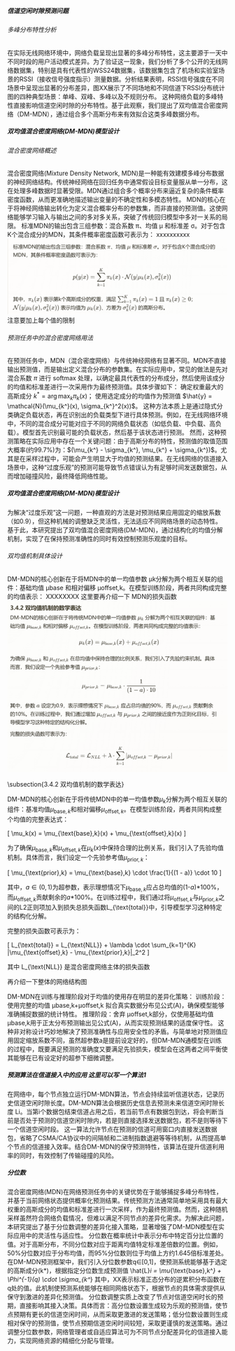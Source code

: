 ##### 信道空闲时隙预测问题
###### 多峰分布特性分析
在实际无线网络环境中，网络负载呈现出显著的多峰分布特性，这主要源于一天中不同时段的用户活动模式差异。为了验证这一现象，我们分析了多个公开的无线网络数据集，特别是具有代表性的WSS24数据集，该数据集包含了机场和实验室场景的RSSI（接收信号强度指示）测量数据。分析结果表明，RSSI信号强度在不同场景中呈现出显著的分布差异，图XX展示了不同场地和不同信道下RSSI分布统计图的四种典型场景：单峰、双峰、多峰以及不规则分布。
这种网络负载的多峰特性直接影响信道空闲时隙的分布特性。基于此观察，我们提出了双均值混合密度网络（DM-MDN），通过组合多个高斯分布来有效拟合这类多峰数据分布。

##### 双均值混合密度网络(DM-MDN)模型设计
###### 混合密度网络概述
混合密度网络(Mixture Density Network, MDN)是一种能有效建模多峰分布数据的神经网络结构。传统神经网络在回归任务中通常假设目标变量服从单一分布，这在处理多峰数据时显著受限。MDN通过组合多个概率分布来逼近复杂的条件概率密度函数，从而更准确地描述输出变量的不确定性和多模态特性。
MDN的核心在于将神经网络输出转化为定义混合概率分布的参数集，而非直接的预测值。这使网络能够学习输入与输出之间的多对多关系，突破了传统回归模型中多对一关系的局限。
标准MDN的输出包含三组参数：混合系数 π、均值 μ 和标准差 σ。对于包含K个混合成分的MDN，其条件概率密度函数可表示为：
xxxxxxxxxx
![alt text](image.png)
注意要加上每个值的限制
###### 预测任务中的混合密度网络用法
在预测任务中，MDN（混合密度网络）与传统神经网络有显著不同。MDN不直接输出预测值，而是输出定义混合分布的参数集。在实际应用中，常见的做法是先对混合系数 $\pi$ 进行 softmax 处理，以确定最具代表性的分布成分，然后使用该成分的均值和标准差进行一次采用作为最终预测值。具体步骤如下：
确定权重最大的高斯成分 $k^* = \arg\max_k \pi_k(x)$；
使用选定成分的均值作为预测值 $\hat{y} = \mathcal{N}(\mu_{k^}(x), \sigma_{k^}^2(x))$。
这种方法本质上是通过隐式分类确定负载状态，再在识别出的负载类型下进行具体预测。例如，在无线网络环境中，不同的混合成分可能对应于不同的网络负载状态（如低负载、中负载、高负载）。模型首先识别最可能的负载状态，然后基于该状态进行预测。
然而，这种预测策略在实际应用中存在一个关键问题：由于高斯分布的特性，预测值的取值范围大概率(约99.7%)为：$(\mu_{k^} - \sigma_{k^}, \mu_{k^} + \sigma_{k^})$。尤其是在采样过程中，可能会产生明显大于均值的预测结果。在无线网络的信道接入场景中，这种“过度乐观”的预测可能导致节点错误认为有足够时间发送数据包，从而增加碰撞风险，最终降低网络性能。
##### 双均值混合密度网络(DM-MDN)模型设计
为解决“过度乐观”这一问题，一种直观的方法是对预测结果应用固定的缩放系数（如0.9），但这种机械的调整缺乏灵活性，无法适应不同网络场景的动态特性。基于此，本研究提出了双均值混合密度网络(DM-MDN)，通过结构化的均值分解机制，实现了在保持预测准确性的同时有效控制预测乐观度的目标。
###### 双均值机制具体设计
DM-MDN的核心创新在于将MDN中的单一均值参数 μk​ 分解为两个相互关联的组件：基础均值 μbase​ 和相对偏移 μoffset,k​。在模型训练阶段，两者共同构成完整的均值表示： XXXXXXXX
这里要再介绍一下 MDN的损失函数
![alt text](image-1.png)

\subsection{3.4.2 双均值机制的数学表达}

DM-MDN的核心创新在于将传统MDN中的单一均值参数$\mu_k$分解为两个相互关联的组件：基准均值$\mu_{\text{base},k}$和相对偏移$\mu_{\text{offset},k}$。在模型训练阶段，两者共同构成整个均值的完整表达式：

\[
\mu_k(x) = \mu_{\text{base},k}(x) + \mu_{\text{offset},k}(x)
\]

为了确保$\mu_{\text{base},k}$和$\mu_{\text{offset},k}$在$\mu_k(x)$中保持合理的比例关系，我们引入了先验均值机制。具体而言，我们设定一个先验参考值$\mu_{\text{prior},k}$：

\[
\mu_{\text{prior},k} = \mu_{\text{base},k} \cdot \frac{1}{(1 - a)} \cdot 10
\]

其中，$a \in (0,1)$为超参数，表示理想情况下$\mu_{\text{base},k}$应占总均值的(1-$a$)*100\%，而$\mu_{\text{offset},k}$贡献剩余的$a$*100\%。在训练过程中，我们通过将$\mu_{\text{offset},k}$与$\mu_{\text{prior},k}$之间的L2正则项加入到损失总损失函数L_{\text{total}}中，引导模型学习这种特定的结构化分解。

完整的损失函数可表示为：

\[
L_{\text{total}} = L_{\text{NLL}} + \lambda \cdot \sum_{k=1}^{K} \|\mu_{\text{offset},k} - \mu_{\text{prior},k}\|_2^2
\]

其中 L_{\text{NLL}} 是混合密度网络主体的损失函数


再介绍一下整体的网络结构图

DM-MDN在训练与推理阶段对于均值的使用存在明显的差异化策略：
训练阶段：使用完整的均值 μbase,k+μoffset,k 拟合真实数据分布见公式(A)，确保模型能够准确捕捉数据的统计特性。
推理阶段：舍弃 μoffset,k部分，仅使用基础均值 μbase,k用于正太分布预测输出见公式(A)，从而实现预测结果的适度保守性。
这种非对称设计巧妙地解决了预测准确性与应用安全性的矛盾。与简单地对预测值应用固定缩放系数不同，虽然超参数a是提前设定好的，但DM-MDN通模型在训练的过程中，既要满足预测的准确度又要满足先验损失，模型会在这两者之间平衡使其能够在已有设定好的超参下细微调整。

##### 预测算法在信道接入中的应用   这里可以写一个算法1
在网络中，每个节点独立运行DM-MDN算法，节点会持续监听信道状态，记录历史信道空闲时隙长度。DM-MDN算法会根据历史信息去预测未来信道空闲时隙长度 Li。当第i个数据包结束信道占用之后，若当前节点有数据包到达，将会判断当前是否处于预测的信道空闲时隙内，若是则直接选择发送数据包，若不是则等待下一个信道空闲时段。
这一算法允许节点在预测的信道可用窗口内直接发送数据包，省略了CSMA/CA协议中的间隔帧和二进制指数退避等等待机制，从而提高单个节点的信道接入效率。结合DM-MDN的保守预测特性，该算法在提升信道利用率的同时，有效控制了传输碰撞的风险。

##### 分位数
混合密度网络(MDN)在网络预测任务中的关键优势在于能够捕捉多峰分布特性，并基于当前网络状态提供概率化预测结果。传统预测方法通常简单地采用具有最大权重的高斯成分的均值和标准差进行一次采样，作为最终预测值。然而，这种随机采样虽然符合网络负载情况，但难以满足不同节点的差异化需求。为解决此问题，本研究提出了基于分位数调整的差异化接入策略，显著增强了DM-MDN模型在实际应用中的灵活性与适应性。
分位数在概率统计中表示分布中特定百分比位置的值。对于高斯分布，不同分位数对应于距离均值特定标准差倍数的位置。例如，50%分位数对应于分布均值，而95%分位数则位于均值上方约1.645倍标准差处。
在DM-MDN预测框架中，我们引入分位数参数q∈[0,1]，使预测系统能够基于选定的高斯成分(k*)，根据指定分位数生成预测值
\hat{L}_i = \mu_{\text{base},k^*} + \Phi^{-1}(q) \cdot \sigma_{k^*}
其中，XX表示标准正态分布的逆累积分布函数在q处的值。此机制使预测系统能够在相同网络状态下，根据节点的具体需求提供从保守到激进的差异化预测值。
分位数调整实质上改变了节点对信道空闲时长的预期，直接影响其接入决策。具体而言：高分位数设置生成较为乐观的预测值，使节点预期有更长的信道空闲时间，从而采取更激进的发送策略；低分位数设置则生成相对保守的预测值，使节点预期信道空闲时间较短，采取更谨慎的发送策略。通过调整分位数参数，网络管理者或自适应算法可为不同节点分配差异化的信道接入能力，实现网络资源的精细化分配与管理。
